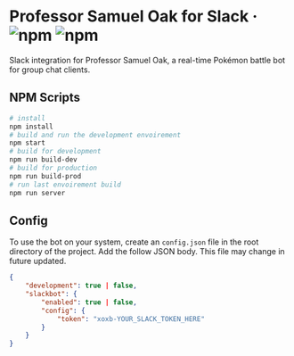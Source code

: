 # Professor Samuel Oak for Slack &middot; ![npm](https://img.shields.io/badge/build-passing-brightgreen.svg) ![npm](https://img.shields.io/badge/npm-3.0-blue.svg)

Slack integration for Professor Samuel Oak, a real-time Pokémon battle bot for group chat clients.

## NPM Scripts

```sh
# install
npm install
# build and run the development envoirement
npm start
# build for development
npm run build-dev
# build for production
npm run build-prod
# run last envoirement build
npm run server
```

## Config

To use the bot on your system, create an `config.json` file in the root directory of the project. Add the follow JSON body. This file may change in future updated.

```json
{
    "development": true | false,
    "slackbot": {
        "enabled": true | false,
        "config": {
            "token": "xoxb-YOUR_SLACK_TOKEN_HERE"
        }
    }
}
```
